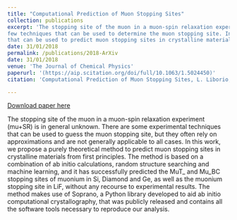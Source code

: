 ```yaml
---
title: "Computational Prediction of Muon Stopping Sites"
collection: publications
excerpt: 'The stopping site of the muon in a muon-spin relaxation experiment (mu+SR) is generally unknown and there
few techniques that can be used to determine the muon stopping site. In this work, we propose a purely theoretical method 
that can be used to predict muon stopping sites in crystalline materials using only computer simulations.' 
date: 31/01/2018
permalink: /publications/2018-ArXiv
date: 31/01/2018
venue: 'The Journal of Chemical Physics'
paperurl: '(https://aip.scitation.org/doi/full/10.1063/1.5024450)'
citation: 'Computational Prediction of Muon Stopping Sites, L. Liborio, S. Sturniolo and D. Jochym, The Journal of Chemical Physics, 148, 134114 (2018)'

---
```


[Download paper here](http://leandro-liborio.github.io/files/paper12.pdf)

The stopping site of the muon in a muon-spin relaxation experiment (mu+SR) is in general unknown. 
There are some experimental techniques that can be used to guess the muon stopping site, but they often rely on approximations
and are not generally applicable to all cases. In this work, we propose a purely theoretical method to predict 
muon stopping sites in crystalline materials from first principles. The method is based on a combination of 
ab initio calculations, random structure searching and machine learning, and it has successfully predicted the
MuT_ and Mu_BC stopping sites of muonium in Si, Diamond and Ge, as well as the muonium stopping site in LiF, without 
any recourse to experimental results. The method makes use of Soprano, a Python library developed to aid ab initio
computational crystallography,
that was publicly released and contains all the software tools necessary to reproduce our analysis. 
